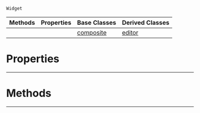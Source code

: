  `Widget`

|Methods|Properties|Base Classes|Derived Classes|
|---|---|---|---|
| | |[composite](https://github.com/dragonCASTjosh/PlasmaDocs/blob/master/code_reference/class_reference/composite.markdown)|[editor](https://github.com/dragonCASTjosh/PlasmaDocs/blob/master/code_reference/class_reference/editor.markdown)|


 #  Properties


---  
 #  Methods


---  
 

 